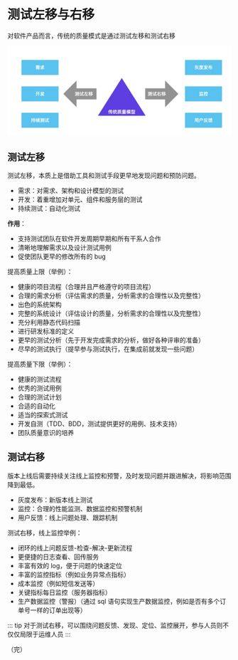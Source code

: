 # 测试左移与右移

对软件产品而言，传统的质量模式是通过测试左移和测试右移

![left-right](./images/left-right.png)

## 测试左移

测试左移，本质上是借助工具和测试手段更早地发现问题和预防问题。

+ 需求：对需求、架构和设计模型的测试
+ 开发：着重增加对单元、组件和服务层的测试
+ 持续测试：自动化测试

**作用**：
+ 支持测试团队在软件开发周期早期和所有干系人合作
+ 清晰地理解需求以及设计测试用例
+ 促使团队更早的修改所有的 bug

提高质量上限（举例）：
+ 健康的项目流程（合理并且严格遵守的项目流程） 
+ 合理的需求分析（评估需求的质量，分析需求的合理性以及完整性） 
+ 出色的系统架构 
+ 完整的系统设计（评估设计的质量，分析需求的合理性以及完整性） 
+ 充分利用静态代码扫描 
+ 进行研发标准的定义 
+ 更早的测试分析（先于开发完成需求的分析，做好各种评审的准备） 
+ 尽早的测试执行（提早参与测试执行，在集成前就发现一些问题）

提高质量下限（举例）：
+ 健康的测试流程
+ 优秀的测试用例
+ 合理的测试计划
+ 合适的自动化
+ 适当的探索式测试
+ 开发自测（TDD、BDD，测试提供更好的用例、技术支持）
+ 团队质量意识的培养

## 测试右移

版本上线后需要持续关注线上监控和预警，及时发现问题并跟进解决，将影响范围降到最低。

+ 灰度发布：新版本线上测试
+ 监控：合理的性能监测、数据监控和预警机制
+ 用户反馈：线上问题处理、跟踪机制

测试右移，线上监控举例：
+ 闭环的线上问题反馈-检查-解决-更新流程
+ 更便捷的日志查看、回传服务
+ 丰富有效的 log，便于问题的快速定位
+ 丰富的监控指标（例如业务异常点指标）
+ 成本监控（例如短信发送等）
+ 关键指标每日监控（服务器指标）
+ 生产数据监控（警报）（通过 sql 语句实现生产数据监控，例如是否有多个订单号一样的订单出现等）

::: tip
对于测试右移，可以围绕问题反馈、发现、定位、监控展开，参与人员则不仅仅局限于运维人员
:::

（完）
